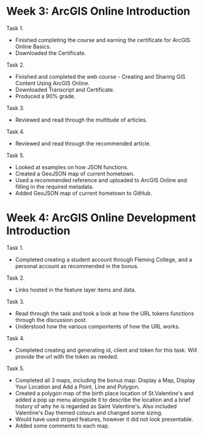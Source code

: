 # Week 3: ArcGIS Online Introduction

Task 1. 
- Finished completing the course and earning the certificate for ArcGIS Online Basics.
- Downloaded the Certificate.

Task 2. 
- Finished and completed the web course - Creating and Sharing GIS Content Using ArcGIS Online. 
- Downloaded Transcript and Certificate. 
- Produced a 90% grade. 

Task 3. 
- Reviewed and read through the multitude of articles. 

Task 4. 
- Reviewed and read through the recommended article. 

Task 5.
- Looked at examples on how JSON functions. 
- Created a GeoJSON map of current hometown. 
- Used a recommended reference and uploaded to ArcGIS Online and filling in the required metadata. 
- Added GeoJSON map of current hometown to GitHub.

# Week 4: ArcGIS Online Development Introduction

Task 1. 
- Completed creating a student account through Fleming College, and a personal account as recommended in the bonus. 

Task 2. 
- Links hosted in the feature layer items and data. 

Task 3. 
- Read through the task and took a look at how the URL tokens functions through the discussion post.
- Understood how the various compontents of how the URL works. 

Task 4. 
- Completed creating and generating id, client and token for this task. Will provide the url with the token as needed. 

Task 5. 
- Completed all 3 maps, including the bonus map: Display a Map, Display Your Location and Add a Point, Line and Polygon. 
- Created a polygon map of the birth place location of St.Valentine's and added a pop up menu alongside it to describe the location and a brief history of why he is regarded as Saint Valentine's. Also included Valentine's Day themed colours and changed some sizing. 
- Would have used striped features, however it did not look presentable. 
- Added some comments to each map. 
